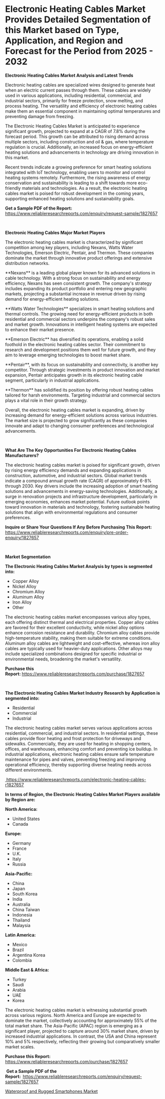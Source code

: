 <p><h1>Electronic Heating Cables Market Provides Detailed Segmentation of this Market based on Type, Application, and Region and Forecast for the Period from 2025 - 2032</h1></p><p><strong>Electronic Heating Cables Market Analysis and Latest Trends</strong></p>
<p><p>Electronic heating cables are specialized wires designed to generate heat when an electric current passes through them. These cables are widely used in various applications, including residential, commercial, and industrial sectors, primarily for freeze protection, snow melting, and process heating. The versatility and efficiency of electronic heating cables make them an essential component in maintaining optimal temperatures and preventing damage from freezing.</p><p>The Electronic Heating Cables Market is anticipated to experience significant growth, projected to expand at a CAGR of 7.8% during the forecast period. This growth can be attributed to rising demand across multiple sectors, including construction and oil & gas, where temperature regulation is crucial. Additionally, an increased focus on energy-efficient heating solutions and advancements in technology are driving innovation in this market. </p><p>Recent trends indicate a growing preference for smart heating solutions integrated with IoT technology, enabling users to monitor and control heating systems remotely. Furthermore, the rising awareness of energy conservation and sustainability is leading to a shift towards more eco-friendly materials and technologies. As a result, the electronic heating cables market is poised for robust development in the coming years, supporting enhanced heating solutions and sustainability goals.</p></p>
<p><strong>Get a Sample PDF of the Report:&nbsp;</strong> <a href="https://www.reliableresearchreports.com/enquiry/request-sample/1827657?utm_campaign=3265&utm_medium=2&utm_source=Github&utm_content=ia&utm_term=06042025&utm_id=electronic-heating-cables">https://www.reliableresearchreports.com/enquiry/request-sample/1827657</a></p>
<p>&nbsp;</p>
<p><strong>Electronic Heating Cables Major Market Players</strong></p>
<p><p>The electronic heating cables market is characterized by significant competition among key players, including Nexans, Watts Water Technologies, Emerson Electric, Pentair, and Thermon. These companies dominate the market through innovative product offerings and extensive distribution networks.</p><p>**Nexans** is a leading global player known for its advanced solutions in cable technology. With a strong focus on sustainability and energy efficiency, Nexans has seen consistent growth. The company's strategy includes expanding its product portfolio and entering new geographic markets, projecting a substantial increase in revenue driven by rising demand for energy-efficient heating solutions.</p><p>**Watts Water Technologies** specializes in smart heating solutions and thermal controls. The growing need for energy-efficient products in both residential and commercial sectors underpins the company's robust sales and market growth. Innovations in intelligent heating systems are expected to enhance their market presence.</p><p>**Emerson Electric** has diversified its operations, enabling a solid foothold in the electronic heating cables sector. Their commitment to research and development positions them well for future growth, and they aim to leverage emerging technologies to boost market share.</p><p>**Pentair**, with its focus on sustainability and connectivity, is another key competitor. Through strategic investments in product innovation and market expansion, Pentair anticipates growth in its electronic heating cable segment, particularly in industrial applications.</p><p>**Thermon** has solidified its position by offering robust heating cables tailored for harsh environments. Targeting industrial and commercial sectors plays a vital role in their growth strategy.</p><p>Overall, the electronic heating cables market is expanding, driven by increasing demand for energy-efficient solutions across various industries. The market size is projected to grow significantly as these companies innovate and adapt to changing consumer preferences and technological advancements.</p></p>
<p>&nbsp;</p>
<p><strong>What Are The Key Opportunities For Electronic Heating Cables Manufacturers?</strong></p>
<p><p>The electronic heating cables market is poised for significant growth, driven by rising energy efficiency demands and expanding applications in construction, automotive, and industrial sectors. Global market trends indicate a compound annual growth rate (CAGR) of approximately 6-8% through 2030. Key drivers include the increasing adoption of smart heating solutions and advancements in energy-saving technologies. Additionally, a surge in renovation projects and infrastructure development, particularly in emerging economies, enhances market potential. Future outlook points toward innovation in materials and technology, fostering sustainable heating solutions that align with environmental regulations and consumer preferences.</p></p>
<p><strong>Inquire or Share Your Questions If Any Before Purchasing This Report:</strong> <a href="https://www.reliableresearchreports.com/enquiry/pre-order-enquiry/1827657?utm_campaign=3265&utm_medium=2&utm_source=Github&utm_content=ia&utm_term=06042025&utm_id=electronic-heating-cables">https://www.reliableresearchreports.com/enquiry/pre-order-enquiry/1827657</a></p>
<p>&nbsp;</p>
<p><strong>Market Segmentation</strong></p>
<p><strong>The Electronic Heating Cables Market Analysis by types is segmented into:</strong></p>
<p><ul><li>Copper Alloy</li><li>Nickel Alloy</li><li>Chromium Alloy</li><li>Aluminum Alloy</li><li>Iron Alloy</li><li>Other</li></ul></p>
<p><p>The electronic heating cables market encompasses various alloy types, each offering distinct thermal and electrical properties. Copper alloy cables are favored for their excellent conductivity, while nickel alloy options enhance corrosion resistance and durability. Chromium alloy cables provide high-temperature stability, making them suitable for extreme conditions. Aluminum alloy cables are lightweight and cost-effective, whereas iron alloy cables are typically used for heavier-duty applications. Other alloys may include specialized combinations designed for specific industrial or environmental needs, broadening the market's versatility.</p></p>
<p><strong>Purchase this Report:&nbsp;</strong><a href="https://www.reliableresearchreports.com/purchase/1827657?utm_campaign=3265&utm_medium=2&utm_source=Github&utm_content=ia&utm_term=06042025&utm_id=electronic-heating-cables">https://www.reliableresearchreports.com/purchase/1827657</a></p>
<p>&nbsp;</p>
<p><strong>The Electronic Heating Cables Market Industry Research by Application is segmented into:</strong></p>
<p><ul><li>Residential</li><li>Commercial</li><li>Industrial</li></ul></p>
<p><p>The electronic heating cables market serves various applications across residential, commercial, and industrial sectors. In residential settings, these cables provide floor heating and frost protection for driveways and sidewalks. Commercially, they are used for heating in shopping centers, offices, and warehouses, enhancing comfort and preventing ice buildup. In industrial applications, electronic heating cables ensure safe temperature maintenance for pipes and valves, preventing freezing and improving operational efficiency, thereby supporting diverse heating needs across different environments.</p></p>
<p><a href="https://www.reliableresearchreports.com/electronic-heating-cables-r1827657?utm_campaign=3265&utm_medium=2&utm_source=Github&utm_content=ia&utm_term=06042025&utm_id=electronic-heating-cables">&nbsp;https://www.reliableresearchreports.com/electronic-heating-cables-r1827657</a></p>
<p><strong>In terms of Region, the Electronic Heating Cables Market Players available by Region are:</strong></p>
<p>
    <p> <strong> North America: </strong>
        <ul>
            <li>United States</li>
            <li>Canada</li>
        </ul>
        </p> 
    <p> <strong> Europe: </strong>
        <ul>
            <li>Germany</li>
            <li>France</li>
            <li>U.K.</li>
            <li>Italy</li>
            <li>Russia</li>
        </ul>
        </p> 
    <p> <strong> Asia-Pacific: </strong>
        <ul>
            <li>China</li>
            <li>Japan</li>
            <li>South Korea</li>
            <li>India</li>
            <li>Australia</li>
            <li>China Taiwan</li>
            <li>Indonesia</li>
            <li>Thailand</li>
            <li>Malaysia</li>
        </ul>
        </p> 
    <p> <strong> Latin America: </strong>
        <ul>
            <li>Mexico</li>
            <li>Brazil</li>
            <li>Argentina Korea</li>
            <li>Colombia</li>
        </ul>
        </p> 
    <p> <strong> Middle East & Africa: </strong>
        <ul>
            <li>Turkey</li>
            <li>Saudi</li>
            <li>Arabia</li>
            <li>UAE</li>
            <li>Korea</li>
        </ul>
    </p>
    </p>
<p><p>The electronic heating cables market is witnessing substantial growth across various regions. North America and Europe are expected to dominate the market, collectively accounting for approximately 55% of the total market share. The Asia-Pacific (APAC) region is emerging as a significant player, projected to capture around 30% market share, driven by increased industrial applications. In contrast, the USA and China represent 10% and 5% respectively, reflecting their growing but comparatively smaller market scales.</p></p>
<p><strong>Purchase this Report: </strong><a href="https://www.reliableresearchreports.com/purchase/1827657?utm_campaign=3265&utm_medium=2&utm_source=Github&utm_content=ia&utm_term=06042025&utm_id=electronic-heating-cables">https://www.reliableresearchreports.com/purchase/1827657</a></p>
<p>&nbsp;<strong>Get a Sample PDF of the Report:&nbsp;&nbsp;</strong><a href="https://www.reliableresearchreports.com/enquiry/request-sample/1827657?utm_campaign=3265&utm_medium=2&utm_source=Github&utm_content=ia&utm_term=06042025&utm_id=electronic-heating-cables">https://www.reliableresearchreports.com/enquiry/request-sample/1827657</a></p>
<p><strong></strong></p>
<p><p><a href="https://github.com/geyangvayora/Market-Research-Report-List-1/blob/main/waterproof-and-rugged-smartphones-market.md?utm_campaign=3265&utm_medium=2&utm_source=Github&utm_content=ia&utm_term=06042025&utm_id=electronic-heating-cables">Waterproof and Rugged Smartphones Market</a></p></p>